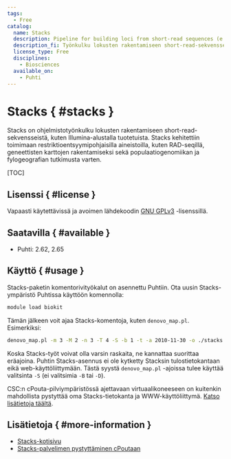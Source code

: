 ```yaml
---
tags:
  - Free
catalog:
  name: Stacks
  description: Pipeline for building loci from short-read sequences (e.g. RAD-seq data)
  description_fi: Työnkulku lokusten rakentamiseen short-read-sekvensseistä (esim. RAD-seq-data)
  license_type: Free
  disciplines:
    - Biosciences
  available_on:
    - Puhti
---
```


# Stacks { #stacks }

Stacks on ohjelmistotyönkulku lokusten rakentamiseen short-read-sekvensseistä, kuten Illumina-alustalla tuotetuista. Stacks kehitettiin toimimaan restriktioentsyymipohjaisilla aineistoilla, kuten RAD-seqillä, geneettisten karttojen rakentamiseksi sekä populaatiogenomiikan ja fylogeografian tutkimusta varten.

[TOC]

## Lisenssi { #license }

Vapaasti käytettävissä ja avoimen lähdekoodin [GNU GPLv3](https://www.gnu.org/licenses/gpl-3.0.html) -lisenssillä.

## Saatavilla { #available }

* Puhti: 2.62, 2.65

## Käyttö { #usage }

Stacks-paketin komentorivityökalut on asennettu Puhtiin. Ota uusin Stacks-ympäristö Puhtissa käyttöön komennolla:

```bash
module load biokit
```

Tämän jälkeen voit ajaa Stacks-komentoja, kuten `denovo_map.pl`. Esimerkiksi:

```bash
denovo_map.pl -m 3 -M 2 -n 3 -T 4 -S -b 1 -t -a 2010-11-30 -o ./stacks -p ./samples/male.fa -p ./samples/female.fa -r ./samples/progeny_1.fa -r ./samples/progeny_2.fa -r ./samples/progeny_3.fa
```

Koska Stacks-työt voivat olla varsin raskaita, ne kannattaa suorittaa eräajoina. Puhtin Stacks-asennus ei ole kytketty Stacksin tulostietokantaan eikä web-käyttöliittymään. Tästä syystä `denovo_map.pl` -ajoissa tulee käyttää valitsinta `-S` (ei valitsimia `-B` tai `-D`).

CSC:n cPouta-pilviympäristössä ajettavaan virtuaalikoneeseen on kuitenkin mahdollista pystyttää oma Stacks-tietokanta ja WWW-käyttöliittymä. [Katso lisätietoja täältä](../cloud/pouta/launch-vm-from-web-gui.md).

## Lisätietoja { #more-information }

* [Stacks-kotisivu](https://catchenlab.life.illinois.edu/stacks/)
* [Stacks-palvelimen pystyttäminen cPoutaan](../cloud/pouta/launch-vm-from-web-gui.md)